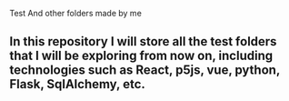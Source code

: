 Test And  other folders made by me

## In this repository I will store all the test folders that I will be exploring from now on, including technologies such as React, p5js, vue, python, Flask, SqlAlchemy, etc.
